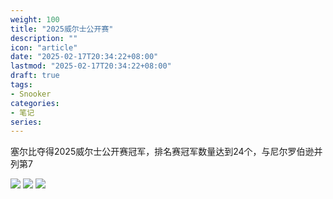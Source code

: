 ```yaml
---
weight: 100
title: "2025威尔士公开赛"
description: ""
icon: "article"
date: "2025-02-17T20:34:22+08:00"
lastmod: "2025-02-17T20:34:22+08:00"
draft: true
tags:
- Snooker
categories:
- 笔记
series:
---
```


塞尔比夺得2025威尔士公开赛冠军，排名赛冠军数量达到24个，与尼尔罗伯逊并列第7

![](https://147.pink/images/snooker/champion-20250217-1.jpg)
![](https://147.pink/images/snooker/champion-20250217-2.jpg)
![](https://147.pink/images/snooker/champion-20250217-3.jpg)